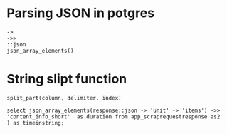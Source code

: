 # Parsing JSON in potgres 
    ->
    ->>
    ::json
    json_array_elements()

# String slipt function
    split_part(column, delimiter, index)

```select distinct split_part(duration::TEXT, ' ', 2) as units  from (
select json_array_elements(response::json -> 'unit' -> 'items') ->> 'content_info_short'  as duration from app_scraprequestresponse as2
) as timeinstring;
```
